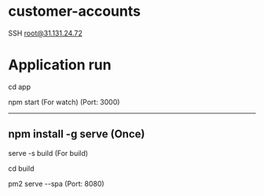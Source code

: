 # customer-accounts

SSH root@31.131.24.72

# Application run

cd app

npm start (For watch) (Port: 3000)


----------------------------
npm install -g serve (Once)
----------------------------

serve -s build (For build)

cd build

pm2 serve --spa (Port: 8080)


